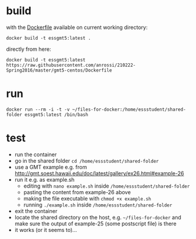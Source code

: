 # build

with the [Dockerfile](Dockerfile) available on current working directory:

```
docker build -t essgmt5:latest .
```

directly from here:

```
docker build -t essgmt5:latest https://raw.githubusercontent.com/anrossi/210222-Spring2016/master/gmt5-centos/Dockerfile
```


# run
```
docker run --rm -i -t -v ~/files-for-docker:/home/essstudent/shared-folder essgmt5:latest /bin/bash
```

# test
* run the container
* go in the shared folder ```cd /home/essstudent/shared-folder```
* use a GMT example e.g. from http://gmt.soest.hawaii.edu/doc/latest/gallery/ex26.html#example-26
* run it e.g. as example.sh
    * editing with ```nano example.sh``` inside ```/home/essstudent/shared-folder ```
    * pasting the content from example-26 above
    * making the file executable with ```chmod +x example.sh```
    * running ```./example.sh```  inside ```/home/essstudent/shared-folder ```
* exit the container
* locate the shared directory on the host, e.g. ```~/files-for-docker``` and make sure the output of example-25 (some postscript file) is there
* it works (or it seems to)...
